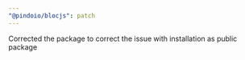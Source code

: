 ```yaml
---
"@pindoio/blocjs": patch
---
```


Corrected the package to correct the issue with installation as public package
